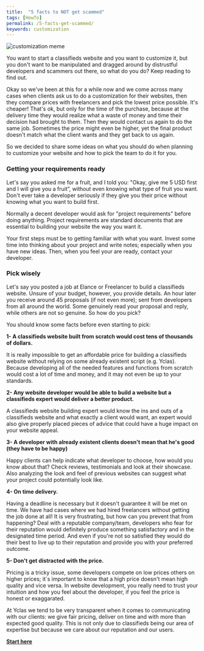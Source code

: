```yaml
---
title:  "5 facts to NOT get scammed"
tags: [HowTo]
permalink: /5-facts-get-scammed/
keywords: customization
---
```

![customization meme](//open-classifieds.com/wp-content/uploads/2014/04/customization-meme1.jpg)

You want to start a classifieds website and you want to customize it, but you don't want to be manipulated and dragged around by distrustful developers and scammers out there, so what do you do? Keep reading to find out.

Okay so we've been at this for a while now and we come across many cases when clients ask us to do a customization for their websites, then they compare prices with freelancers and pick the lowest price possible. It's cheaper! That's ok, but only for the time of the purchase, because at the delivery time they would realize what a waste of money and time their decision had brought to them. Then they would contact us again to do the same job. Sometimes the price might even be higher, yet the final product doesn't match what the client wants and they get back to us again.

So we decided to share some ideas on what you should do when planning to customize your website and how to pick the team to do it for you.

### Getting your requirements ready

Let's say you asked me for a fruit, and I told you: "Okay, give me 5 USD first and I will give you a fruit”, without even knowing what type of fruit you want. Don't ever take a developer seriously if they give you their price without knowing what you want to build first.

Normally a decent developer would ask for "project requirements" before doing anything. Project requirements are standard documents that are essential to building your website the way you want it. 

Your first steps must be to getting familiar with what you want. Invest some time into thinking about your project and write notes; especially when you have new ideas. Then, when you feel your are ready, contact your developer.

### Pick wisely

Let's say you posted a job at Elance or Freelancer to build a classifieds website. Unsure of your budget, however, you provide details. An hour later you receive around 45 proposals (if not even more); sent from developers from all around the world. Some genuinely read your proposal and reply, while others are not so genuine. So how do you pick?

You should know some facts before even starting to pick:

**1- A classifieds website built from scratch would cost tens of thousands of dollars.**

It is really impossible to get an affordable price for building a classifieds website without relying on some already existent script (e.g. Yclas). Because developing all of the needed features and functions from scratch would cost a lot of time and money, and it may not even be up to your standards.

**2- Any website developer would be able to build a website but a classifieds expert would deliver a better product.**

A classifieds website building expert would know the ins and outs of a classifieds website and what exactly a client would want, an expert would also give properly placed pieces of advice that could have a huge impact on your website appeal.

**3- A developer with already existent clients doesn't mean that he's good (they have to be happy)**

Happy clients can help indicate what developer to choose, how would you know about that? Check reviews, testimonials and look at their showcase. Also analyzing the look and feel of previous websites can suggest what your project could potentially look like.

**4- On time delivery.**

Having a deadline is necessary but it doesn't guarantee it will be met on time. We have had cases where we had hired freelancers without getting the job done at all! It is very frustrating, but how can you prevent that from happening? Deal with a reputable company/team, developers who fear for their reputation would definitely produce something satisfactory and in the designated time period. And even if you're not so satisfied they would do their best to live up to their reputation and provide you with your preferred outcome.

**5- Don't get distracted with the price.**

Pricing is a tricky issue, some developers compete on low prices others on higher prices; it´s important to know that a high price doesn't mean high quality and vice versa. In website development, you really need to trust your intuition and how you feel about the developer, if you feel the price is honest or exaggarated.

At Yclas we tend to be very transparent when it comes to communicating with our clients: we give fair pricing, deliver on time and with more than expected good quality. This is not only due to classifieds being our area of expertise but because we care about our reputation and our users. 

**[Start here](https://yclas.com/customization-potential.html)**
